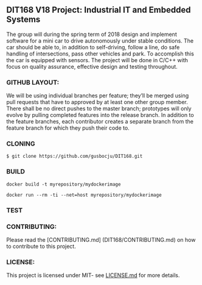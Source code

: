 ## DIT168 V18 Project: Industrial IT and Embedded Systems

The group will during the spring term of 2018 design and implement software for a mini car to drive autonomously under stable conditions. The car should be able to, in addition to self-driving, follow a line, do safe handling of intersections, pass other vehicles and park. To accomplish this the car is equipped with sensors. The project will be done in C/C++ with focus on quality assurance, effective design and testing throughout. 

### GITHUB LAYOUT:

We will be using individual branches per feature; they’ll be merged using pull requests that have to approved by at least one other group member. There shall be no direct pushes to the master branch; prototypes will only evolve by pulling completed features into the release branch. In addition to the feature branches, each contributor creates a separate branch from the feature branch for which they push their code to.

### CLONING
`$ git clone https://github.com/gusbocju/DIT168.git`

### BUILD 
`docker build -t myrepository/mydockerimage` 

`docker run --rm -ti --net=host myrepository/mydockerimage`

### TEST

### CONTRIBUTING:
Please read the [CONTRIBUTING.md] (DIT168/CONTRIBUTING.md) on how to contribute to this project.

### LICENSE:
This project is licensed under MIT- see [LICENSE.md](DIT168/LICENSE) for more details.





